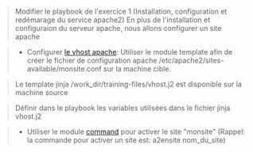 
> Modifier le playbook de l'exercice 1 (Installation, configuration et redémarage du service apache2)
> En plus de l'installation et configuraion du serveur apache, nous allons configurer un site apache

>- Configurer [le vhost apache](https://www.linuxtricks.fr/wiki/virtual-hosts-avec-apache-vhosts): Utiliser le module template afin de créer le fichier de configuration apache /etc/apache2/sites-available/monsite.conf sur la machine cible.

>   Le template jinja  /work_dir/training-files/vhost.j2 est disponible sur la machine source

>   Définir dans le playbook les variables utilisées dans le fichier jinja vhost.j2

>- Utiliser le module [command](https://docs.ansible.com/ansible/latest/modules/command_module.html?highlight=command%20modul) pour activer le site "monsite" (Rappel: la commande pour activer un site est: a2ensite nom_du_site)
